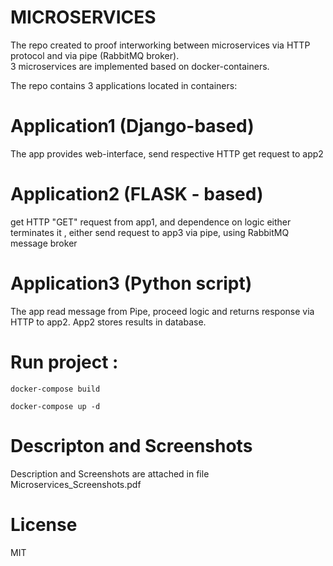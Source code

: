 # MICROSERVICES 
The repo created to proof interworking between microservices 
via HTTP protocol and via pipe (RabbitMQ broker).\
3 microservices are implemented based on docker-containers.

The repo contains 3 applications located in containers:
# Application1 (Django-based)
The app provides web-interface, send respective HTTP get request to app2

# Application2 (FLASK - based)
get HTTP "GET" request from app1, and dependence on logic either terminates it ,
either send request to app3 via pipe, using RabbitMQ message broker

# Application3 (Python script)
The app read message from Pipe, proceed logic and returns response via HTTP to app2.
App2 stores results in database.

# Run project : 
```shell
docker-compose build
```
```shell
docker-compose up -d
```

# Descripton and Screenshots
Description and Screenshots are attached in file 
Microservices_Screenshots.pdf

# License
MIT